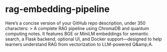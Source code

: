 # rag-embedding-pipeline
Here’s a concise version of your GitHub repo description, under 350 characters:  > A complete RAG pipeline using ChromaDB and quantum computing notes. It features BGE or MiniLM embeddings for semantic search, a Flask backend, optional UI, and Docker support—designed to help learners understand RAG from vectorization to LLM-powered Q\&amp;A.
